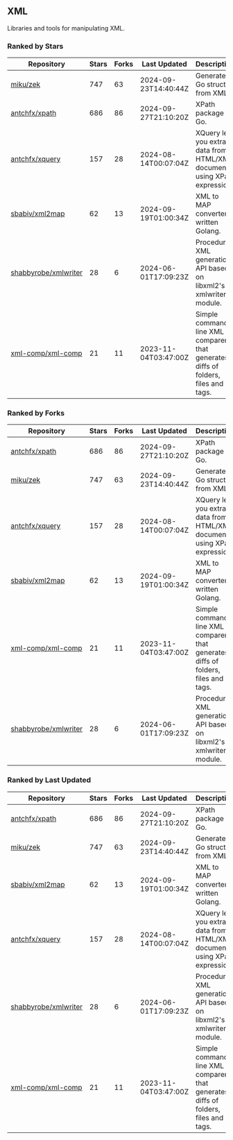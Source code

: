 ## XML

Libraries and tools for manipulating XML.

### Ranked by Stars

| Repository | Stars | Forks | Last Updated | Description | 
|------------|-------|-------|--------------|-------------|
| [miku/zek](https://github.com/miku/zek) | 747 | 63 | 2024-09-23T14:40:44Z |  Generate a Go struct from XML. |
| [antchfx/xpath](https://github.com/antchfx/xpath) | 686 | 86 | 2024-09-27T21:10:20Z |  XPath package for Go. |
| [antchfx/xquery](https://github.com/antchfx/xquery) | 157 | 28 | 2024-08-14T00:07:04Z |  XQuery lets you extract data from HTML/XML documents using XPath expression. |
| [sbabiv/xml2map](https://github.com/sbabiv/xml2map) | 62 | 13 | 2024-09-19T01:00:34Z |  XML to MAP converter written Golang. |
| [shabbyrobe/xmlwriter](https://github.com/shabbyrobe/xmlwriter) | 28 | 6 | 2024-06-01T17:09:23Z |  Procedural XML generation API based on libxml2's xmlwriter module. |
| [xml-comp/xml-comp](https://github.com/xml-comp/xml-comp) | 21 | 11 | 2023-11-04T03:47:00Z |  Simple command line XML comparer that generates diffs of folders, files and tags. |

### Ranked by Forks

| Repository | Stars | Forks | Last Updated | Description | 
|------------|-------|-------|--------------|-------------|
| [antchfx/xpath](https://github.com/antchfx/xpath) | 686 | 86 | 2024-09-27T21:10:20Z |  XPath package for Go. |
| [miku/zek](https://github.com/miku/zek) | 747 | 63 | 2024-09-23T14:40:44Z |  Generate a Go struct from XML. |
| [antchfx/xquery](https://github.com/antchfx/xquery) | 157 | 28 | 2024-08-14T00:07:04Z |  XQuery lets you extract data from HTML/XML documents using XPath expression. |
| [sbabiv/xml2map](https://github.com/sbabiv/xml2map) | 62 | 13 | 2024-09-19T01:00:34Z |  XML to MAP converter written Golang. |
| [xml-comp/xml-comp](https://github.com/xml-comp/xml-comp) | 21 | 11 | 2023-11-04T03:47:00Z |  Simple command line XML comparer that generates diffs of folders, files and tags. |
| [shabbyrobe/xmlwriter](https://github.com/shabbyrobe/xmlwriter) | 28 | 6 | 2024-06-01T17:09:23Z |  Procedural XML generation API based on libxml2's xmlwriter module. |

### Ranked by Last Updated

| Repository | Stars | Forks | Last Updated | Description | 
|------------|-------|-------|--------------|-------------|
| [antchfx/xpath](https://github.com/antchfx/xpath) | 686 | 86 | 2024-09-27T21:10:20Z |  XPath package for Go. |
| [miku/zek](https://github.com/miku/zek) | 747 | 63 | 2024-09-23T14:40:44Z |  Generate a Go struct from XML. |
| [sbabiv/xml2map](https://github.com/sbabiv/xml2map) | 62 | 13 | 2024-09-19T01:00:34Z |  XML to MAP converter written Golang. |
| [antchfx/xquery](https://github.com/antchfx/xquery) | 157 | 28 | 2024-08-14T00:07:04Z |  XQuery lets you extract data from HTML/XML documents using XPath expression. |
| [shabbyrobe/xmlwriter](https://github.com/shabbyrobe/xmlwriter) | 28 | 6 | 2024-06-01T17:09:23Z |  Procedural XML generation API based on libxml2's xmlwriter module. |
| [xml-comp/xml-comp](https://github.com/xml-comp/xml-comp) | 21 | 11 | 2023-11-04T03:47:00Z |  Simple command line XML comparer that generates diffs of folders, files and tags. |

